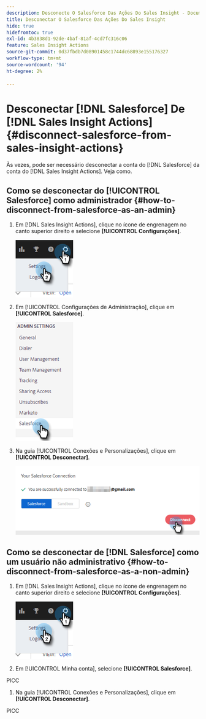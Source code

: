 ```yaml
---
description: Desconecte O Salesforce Das Ações Do Sales Insight - Documentação Do Marketo - Documentação Do Produto
title: Desconectar O Salesforce Das Ações Do Sales Insight
hide: true
hidefromtoc: true
exl-id: 4b3838d1-92de-4baf-81af-4cd7fc316c06
feature: Sales Insight Actions
source-git-commit: 0d37fbdb7d08901458c1744dc68893e155176327
workflow-type: tm+mt
source-wordcount: '94'
ht-degree: 2%

---
```


# Desconectar [!DNL Salesforce] De [!DNL Sales Insight Actions] {#disconnect-salesforce-from-sales-insight-actions}

Às vezes, pode ser necessário desconectar a conta do [!DNL Salesforce] da conta do [!DNL Sales Insight Actions]. Veja como.

## Como se desconectar do [!UICONTROL Salesforce] como administrador {#how-to-disconnect-from-salesforce-as-an-admin}

1. Em [!DNL Sales Insight Actions], clique no ícone de engrenagem no canto superior direito e selecione **[!UICONTROL Configurações]**.

   ![](assets/disconnect-salesforce-from-sales-insight-actions-1.png)

1. Em [!UICONTROL Configurações de Administração], clique em **[!UICONTROL Salesforce]**.

   ![](assets/disconnect-salesforce-from-sales-insight-actions-2.png)

1. Na guia [!UICONTROL Conexões e Personalizações], clique em **[!UICONTROL Desconectar]**.

   ![](assets/disconnect-salesforce-from-sales-insight-actions-3.png)

## Como se desconectar de [!DNL Salesforce] como um usuário não administrativo {#how-to-disconnect-from-salesforce-as-a-non-admin}

1. Em [!DNL Sales Insight Actions], clique no ícone de engrenagem no canto superior direito e selecione **[!UICONTROL Configurações]**.

   ![](assets/disconnect-salesforce-from-sales-insight-actions-4.png)

1. Em [!UICONTROL Minha conta], selecione **[!UICONTROL Salesforce]**.

PICC

1. Na guia [!UICONTROL Conexões e Personalizações], clique em **[!UICONTROL Desconectar]**.

PICC
